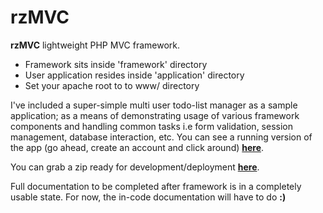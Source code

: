 rzMVC
======

<b>rzMVC</b> lightweight PHP MVC framework.  
<ul>
<li>Framework sits inside 'framework' directory</li>
<li>User application resides inside 'application' directory</li>
<li>Set your apache root to to www/ directory</li>
</ul>


I've included a super-simple multi user todo-list manager as a sample application; as a means of demonstrating
usage of various framework components and handling common tasks i.e form validation, session management, database
interaction, etc. You can see a running version of the app (go ahead, create an account and click around) <a href="http://mvctest.russellz.com"><b>here</b></a>.


You can grab a zip ready for development/deployment <a href="http://mvc.russellz.com/files/rzmvc_dev_20130116.zip"><b>here</b></a>.


Full documentation to be completed after framework is in a completely usable state.  For now, the in-code
documentation will have to do <b>:)</b>
